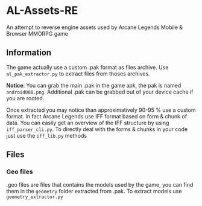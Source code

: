 # AL-Assets-RE
 An attempt to reverse engine assets used by Arcane Legends Mobile & Browser MMORPG game

## Information
The game actually use a custom .pak format as files archive. Use `al_pak_extractor.py` to extract files from thoses archives.

**Notice**: You can grab the main .pak in the game apk, the pak is named `android000.png`. Additional .pak can be grabbed out of your device cache if you are rooted.

Once extracted you may notice than approximatively 90-95 % use a custom format. In fact Arcane Legends use IFF format based on form & chunk of data. You can easily get an overview of the IFF structure by using `iff_parser_cli.py`. To directly deal with the forms & chunks in your code just use the `iff_lib.py` methods

## Files

### Geo files
.geo files are files that contains the models used by the game, you can find them in the `geometry` folder extracted from .pak. To extract models use `geometry_extractor.py`
 

